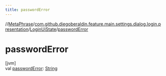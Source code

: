 ```yaml
---
title: passwordError
---
```

//[MetaPhrase](../../../index.html)/[com.github.diegoberaldin.feature.main.settings.dialog.login.presentation](../index.html)/[LoginUiState](index.html)/[passwordError](password-error.html)



# passwordError



[jvm]\
val [passwordError](password-error.html): [String](https://kotlinlang.org/api/latest/jvm/stdlib/kotlin/-string/index.html)





